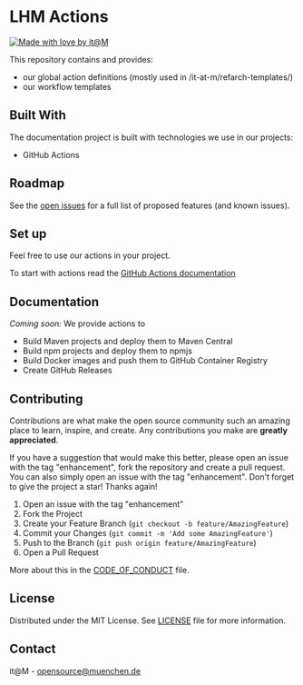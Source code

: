 # LHM Actions

[![Made with love by it@M][made-with-love-shield]][itm-opensource]

<!-- feel free to add more shields, style 'for-the-badge' -> see https://shields.io/badges -->

This repository contains and provides:

- our global action definitions (mostly used in /it-at-m/refarch-templates/)
- our workflow templates

## Built With

The documentation project is built with technologies we use in our projects:

- GitHub Actions

## Roadmap

See the [open issues](../../issues) for a full list of proposed features (and known issues).

## Set up

Feel free to use our actions in your project.

To start with actions read the [GitHub Actions documentation](https://github.com/features/actions)

## Documentation

_Coming soon:_
We provide actions to

- Build Maven projects and deploy them to Maven Central
- Build npm projects and deploy them to npmjs
- Build Docker images and push them to GitHub Container Registry
- Create GitHub Releases

## Contributing

Contributions are what make the open source community such an amazing place to learn, inspire, and create. Any contributions you make are **greatly appreciated**.

If you have a suggestion that would make this better, please open an issue with the tag "enhancement", fork the repository and create a pull request. You can also simply open an issue with the tag "enhancement".
Don't forget to give the project a star! Thanks again!

1. Open an issue with the tag "enhancement"
2. Fork the Project
3. Create your Feature Branch (`git checkout -b feature/AmazingFeature`)
4. Commit your Changes (`git commit -m 'Add some AmazingFeature'`)
5. Push to the Branch (`git push origin feature/AmazingFeature`)
6. Open a Pull Request

More about this in the [CODE_OF_CONDUCT](/CODE_OF_CONDUCT.md) file.

## License

Distributed under the MIT License. See [LICENSE](LICENSE) file for more information.

## Contact

it@M - <opensource@muenchen.de>

<!-- project shields / links -->

[made-with-love-shield]: https://img.shields.io/badge/made%20with%20%E2%9D%A4%20by-it%40M-yellow?style=for-the-badge
[itm-opensource]: https://opensource.muenchen.de/
